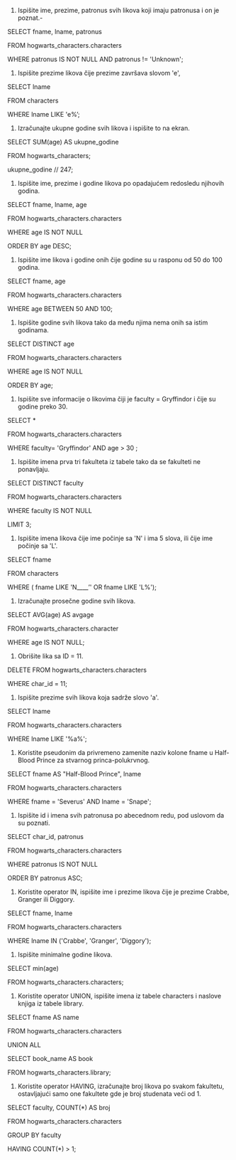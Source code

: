 
1. Ispišite ime, prezime, patronus svih likova koji imaju patronusa i on je poznat.-

SELECT fname, lname, patronus

FROM hogwarts\_characters.characters

WHERE patronus IS NOT NULL AND patronus != 'Unknown';

1. Ispišite prezime likova čije prezime završava slovom 'e',

SELECT lname

FROM characters

WHERE lname LIKE 'e%’;

1. Izračunajte ukupne godine svih likova i ispišite to na ekran.

SELECT SUM(age) AS ukupne\_godine

FROM hogwarts\_characters;

ukupne\_godine // 247;

1. Ispišite ime, prezime i godine likova po opadajućem redosledu njihovih godina.

SELECT fname, lname, age

FROM hogwarts\_characters.characters

WHERE age IS NOT NULL

ORDER BY age DESC;

1. Ispišite ime likova i godine onih čije godine su u rasponu od 50 do 100 godina.

SELECT fname, age

FROM hogwarts\_characters.characters

WHERE age BETWEEN 50 AND 100;

1. Ispišite godine svih likova tako da među njima nema onih sa istim godinama.

SELECT DISTINCT age

FROM hogwarts\_characters.characters

WHERE age IS NOT NULL

ORDER BY age;

1. Ispišite sve informacije o likovima čiji je faculty = Gryffindor i čije su godine preko 30.

SELECT \*

FROM hogwarts\_characters.characters

WHERE faculty= 'Gryffindor' AND age > 30 ;

1. Ispišite imena prva tri fakulteta iz tabele tako da se fakulteti ne ponavljaju.

SELECT DISTINCT faculty

FROM hogwarts\_characters.characters

WHERE faculty IS NOT NULL

LIMIT 3;

1. Ispišite imena likova čije ime počinje sa 'N' i ima 5 slova, ili čije ime počinje sa 'L'.

SELECT fname

FROM characters

WHERE ( fname LIKE 'N\_\_\_\_’' OR fname LIKE 'L%');

1. Izračunajte prosečne godine svih likova.

SELECT AVG(age) AS avgage

FROM hogwarts\_characters.character

WHERE age IS NOT NULL;

1. Obrišite lika sa ID = 11.

DELETE FROM hogwarts\_characters.characters

WHERE char\_id = 11;

1. Ispišite prezime svih likova koja sadrže slovo 'a'.

SELECT lname

FROM hogwarts\_characters.characters

WHERE lname LIKE '%a%';

1. Koristite pseudonim da privremeno zamenite naziv kolone fname u Half-Blood Prince za stvarnog princa-polukrvnog.

SELECT fname AS "Half-Blood Prince", lname

FROM hogwarts\_characters.characters

WHERE fname = 'Severus' AND lname = 'Snape';

1. Ispišite id i imena svih patronusa po abecednom redu, pod uslovom da su poznati.

SELECT char\_id, patronus

FROM hogwarts\_characters.characters

WHERE patronus IS NOT NULL

ORDER BY patronus ASC;

1. Koristite operator IN, ispišite ime i prezime likova čije je prezime Crabbe, Granger ili Diggory.

SELECT fname, lname

FROM hogwarts\_characters.characters

WHERE lname IN ('Crabbe', 'Granger', 'Diggory');

1. Ispišite minimalne godine likova.

SELECT min(age)

FROM hogwarts\_characters.characters;

1. Koristite operator UNION, ispišite imena iz tabele characters i naslove knjiga iz tabele library.

SELECT fname AS name

FROM hogwarts\_characters.characters

UNION ALL

SELECT book\_name AS book

FROM hogwarts\_characters.library;

1. Koristite operator HAVING, izračunajte broj likova po svakom fakultetu, ostavljajući samo one fakultete gde je broj studenata veći od 1.

SELECT faculty, COUNT(\*) AS broj

FROM hogwarts\_characters.characters

GROUP BY faculty

HAVING COUNT(\*) > 1;
